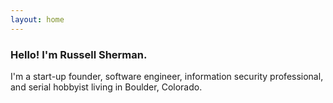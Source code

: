 ```yaml
---
layout: home 
---
```


### Hello! I'm Russell Sherman.
I'm a start-up founder, software engineer, information security professional, and serial hobbyist living in Boulder, Colorado.


